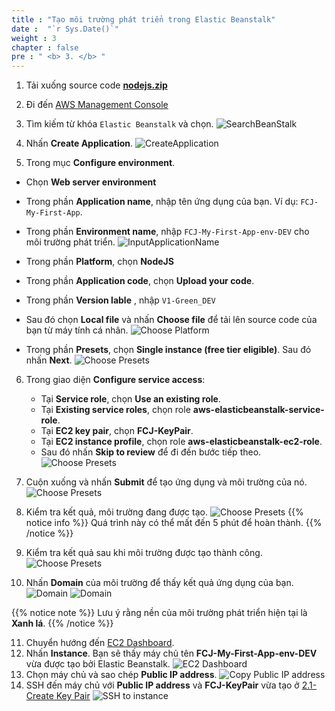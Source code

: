 ```yaml
---
title : "Tạo môi trường phát triển trong Elastic Beanstalk"
date :  "`r Sys.Date()`" 
weight : 3 
chapter : false
pre : " <b> 3. </b> "
---
```


1. Tải xuống source code [**nodejs.zip**](../../images/nodejs.zip)
2. Đi đến [AWS Management Console](https://aws.amazon.com/vi/console/)
3. Tìm kiếm từ khóa ```Elastic Beanstalk``` và chọn.
![SearchBeanStalk](../../images/3.createdevenv/3.1selectbeanstalk.png?width=80pc)

4. Nhấn **Create Application**.
![CreateApplication](../../images/3.createdevenv/3.2createapplication.png?width=80pc)

5. Trong mục **Configure environment**.
- Chọn **Web server environment**
- Trong phần **Application name**, nhập tên ứng dụng của bạn. Ví dụ: ```FCJ-My-First-App```.
- Trong phần **Environment name**, nhập ```FCJ-My-First-App-env-DEV``` cho môi trường phát triển.
![InputApplicationName](../../images/3.createdevenv/3.3inputapplicationname.png?width=80pc)

- Trong phần **Platform**, chọn **NodeJS**
- Trong phần **Application code**, chọn **Upload your code**. 
- Trong phần **Version lable** , nhập ```V1-Green_DEV```
- Sau đó chọn **Local file** và nhấn **Choose file** để tải lên source code của bạn từ máy tính cá nhân.
    ![Choose Platform](../../images/3.createdevenv/3.4chooseplatform.png?width=80pc)

- Trong phần **Presets**, chọn **Single instance (free tier eligible)**. Sau đó nhấn **Next**.
    ![Choose Presets](../../images/3.createdevenv/3.5choosepreset.png?width=80pc)

6. Trong giao diện **Configure service access**:
    - Tại **Service role**, chọn **Use an existing role**.
    - Tại **Existing service roles**, chọn role **aws-elasticbeanstalk-service-role**.
    - Tại **EC2 key pair**, chọn **FCJ-KeyPair**.
    - Tại **EC2 instance profile**, chọn role **aws-elasticbeanstalk-ec2-role**.
    - Sau đó nhấn **Skip to review** để đi đến bước tiếp theo.
    ![Choose Presets](../../images/3.createdevenv/3.6chooserole.png?width=80pc)

7. Cuộn xuống và nhấn **Submit** để tạo ứng dụng và môi trường của nó.
    ![Choose Presets](../../images/3.createdevenv/3.7submit.png?width=80pc)

8. Kiểm tra kết quả, môi trường đang được tạo.
    ![Choose Presets](../../images/3.createdevenv/3.8creating.png?width=80pc)
{{% notice info %}}
Quá trình này có thể mất đến 5 phút để hoàn thành.
{{% /notice  %}}

9. Kiểm tra kết quả sau khi môi trường được tạo thành công.
    ![Choose Presets](../../images/3.createdevenv/3.9created.png?width=80pc)

10. Nhấn **Domain** của môi trường để thấy kết quả ứng dụng của bạn.
    ![Domain](../../images/3.createdevenv/3.10domain.png?width=80pc)
    ![Domain](../../images/3.createdevenv/3.11result.png?width=80pc)

{{% notice note %}}
Lưu ý rằng nền của môi trường phát triển hiện tại là **Xanh lá**.
{{% /notice  %}}

11. Chuyển hướng đến [EC2 Dashboard](https://ap-southeast-1.console.aws.amazon.com/ec2/home?region=ap-southeast-1#Home:).
12. Nhấn **Instance**. Bạn sẽ thấy máy chủ tên **FCJ-My-First-App-env-DEV** vừa được tạo bởi Elastic Beanstalk.
    ![EC2 Dashboard](../../images/3.createdevenv/3.12navigateec2.png?width=80pc)
13. Chọn máy chủ và sao chép **Public IP address**.
    ![Copy Public IP address](../../images/3.createdevenv/3.13selectinstance.png?width=80pc)
14. SSH đến máy chủ với **Public IP address** và **FCJ-KeyPair** vừa tạo ở [2.1-Create Key Pair](../2-preparation/2.1-createkeypair/)
    ![SSH to instance](../../images/3.createdevenv/3.14sshtoec2.png?width=80pc)